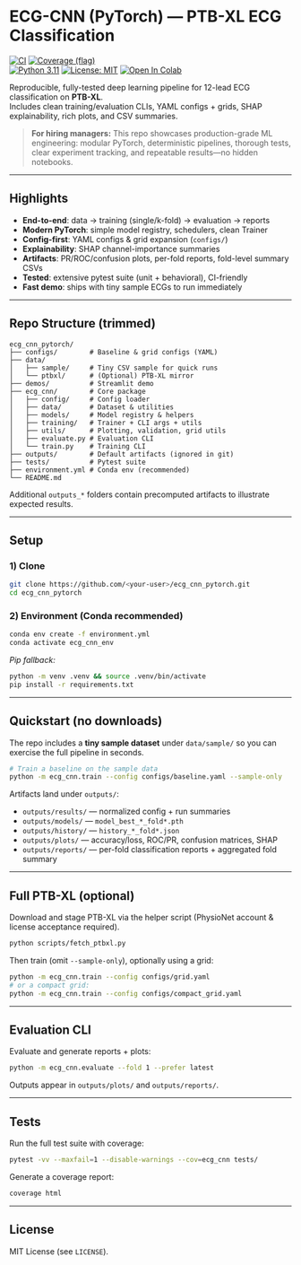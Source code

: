 # ECG-CNN (PyTorch) — PTB-XL ECG Classification

[![CI](https://github.com/shaolinpat/ecg_cnn_pytorch/actions/workflows/ci.yml/badge.svg)](https://github.com/shaolinpat/ecg_cnn_pytorch/actions/workflows/ci.yml)
[![Coverage (flag)](https://img.shields.io/codecov/c/github/shaolinpat/ecg_cnn_pytorch.svg?flag=flower_classifier&branch=main)](https://codecov.io/gh/shaolinpat/ecg_cnn_pytorch)  
[![Python 3.11](https://img.shields.io/badge/python-3.11-blue.svg)](https://www.python.org/downloads/release/python-3110/)
[![License: MIT](https://img.shields.io/badge/license-MIT-green.svg)](LICENSE)
[![Open In Colab](https://colab.research.google.com/assets/colab-badge.svg)](https://colab.research.google.com/github/shaolinpat/ecg_cnn_pytorch/blob/main/ecg_cnn/train.py?force_reload=true)

Reproducible, fully-tested deep learning pipeline for 12-lead ECG classification on **PTB-XL**.  
Includes clean training/evaluation CLIs, YAML configs + grids, SHAP explainability, rich plots, and CSV summaries.

> **For hiring managers:** This repo showcases production-grade ML engineering: modular PyTorch, deterministic pipelines, thorough tests, clear experiment tracking, and repeatable results—no hidden notebooks.

---

## Highlights

- **End-to-end**: data → training (single/k-fold) → evaluation → reports
- **Modern PyTorch**: simple model registry, schedulers, clean Trainer
- **Config-first**: YAML configs & grid expansion (`configs/`)
- **Explainability**: SHAP channel-importance summaries
- **Artifacts**: PR/ROC/confusion plots, per-fold reports, fold-level summary CSVs
- **Tested**: extensive pytest suite (unit + behavioral), CI-friendly
- **Fast demo**: ships with tiny sample ECGs to run immediately

---

## Repo Structure (trimmed)
```
ecg_cnn_pytorch/
├── configs/        # Baseline & grid configs (YAML)
├── data/
│   ├── sample/     # Tiny CSV sample for quick runs
│   └── ptbxl/      # (Optional) PTB-XL mirror
├── demos/          # Streamlit demo
├── ecg_cnn/        # Core package
│   ├── config/     # Config loader
│   ├── data/       # Dataset & utilities
│   ├── models/     # Model registry & helpers
│   ├── training/   # Trainer + CLI args + utils
│   ├── utils/      # Plotting, validation, grid utils
│   ├── evaluate.py # Evaluation CLI
│   └── train.py    # Training CLI
├── outputs/        # Default artifacts (ignored in git)
├── tests/          # Pytest suite
├── environment.yml # Conda env (recommended)
└── README.md
```

Additional `outputs_*` folders contain precomputed artifacts to illustrate expected results.

---

## Setup

### 1) Clone

```bash
git clone https://github.com/<your-user>/ecg_cnn_pytorch.git
cd ecg_cnn_pytorch
```

### 2) Environment (Conda recommended)

```bash
conda env create -f environment.yml
conda activate ecg_cnn_env
```

*Pip fallback:*

```bash
python -m venv .venv && source .venv/bin/activate
pip install -r requirements.txt
```

---

## Quickstart (no downloads)

The repo includes a **tiny sample dataset** under `data/sample/` so you can exercise the full pipeline in seconds.

```bash
# Train a baseline on the sample data
python -m ecg_cnn.train --config configs/baseline.yaml --sample-only
```

Artifacts land under `outputs/`:
- `outputs/results/` — normalized config + run summaries
- `outputs/models/` — `model_best_*_fold*.pth`
- `outputs/history/` — `history_*_fold*.json`
- `outputs/plots/` — accuracy/loss, ROC/PR, confusion matrices, SHAP
- `outputs/reports/` — per-fold classification reports + aggregated fold summary

---

## Full PTB-XL (optional)

Download and stage PTB-XL via the helper script (PhysioNet account & license acceptance required).

```bash
python scripts/fetch_ptbxl.py
```

Then train (omit `--sample-only`), optionally using a grid:

```bash
python -m ecg_cnn.train --config configs/grid.yaml
# or a compact grid:
python -m ecg_cnn.train --config configs/compact_grid.yaml
```

---

## Evaluation CLI

Evaluate and generate reports + plots:

```bash
python -m ecg_cnn.evaluate --fold 1 --prefer latest
```

Outputs appear in `outputs/plots/` and `outputs/reports/`.

---

## Tests

Run the full test suite with coverage:

```bash
pytest -vv --maxfail=1 --disable-warnings --cov=ecg_cnn tests/
```

Generate a coverage report:

```bash
coverage html
```


---

## License

MIT License (see `LICENSE`).

